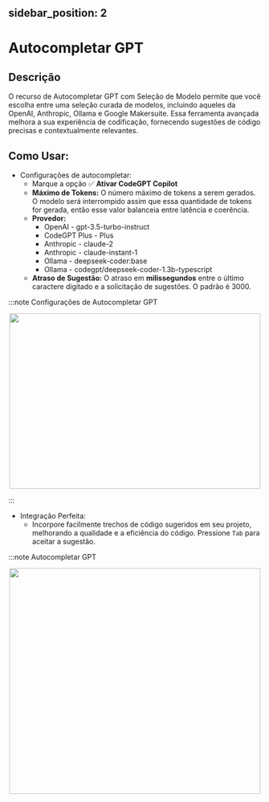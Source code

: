 sidebar_position: 2
---

# Autocompletar GPT

## Descrição
O recurso de Autocompletar GPT com Seleção de Modelo permite que você escolha entre uma seleção curada de modelos, incluindo aqueles da OpenAI, Anthropic, Ollama e Google Makersuite. Essa ferramenta avançada melhora a sua experiência de codificação, fornecendo sugestões de código precisas e contextualmente relevantes.

## Como Usar:
- Configurações de autocompletar:
    - Marque a opção ✅ **Ativar CodeGPT Copilot**
    - **Máximo de Tokens:** O número máximo de tokens a serem gerados. O modelo será interrompido assim que essa quantidade de tokens for gerada, então esse valor balanceia entre latência e coerência.
    - **Provedor:**
        - OpenAI - gpt-3.5-turbo-instruct
        - CodeGPT Plus - Plus
        - Anthropic - claude-2
        - Anthropic - claude-instant-1
        - Ollama - deepseek-coder:base
        - Ollama - codegpt/deepseek-coder-1.3b-typescript
    - **Atraso de Sugestão:** O atraso em **milissegundos** entre o último caractere digitado e a solicitação de sugestões. O padrão é 3000.

:::note Configurações de Autocompletar GPT
<p align="center">
      <img width="500" height="350" src="https://github.com/davila7/code-gpt-docs/assets/37567214/14693326-ee6c-4696-875b-b360188b969d" />
</p>
:::

- Integração Perfeita:
    - Incorpore facilmente trechos de código sugeridos em seu projeto, melhorando a qualidade e a eficiência do código. Pressione `Tab` para aceitar a sugestão.

:::note Autocompletar GPT
<p align="center">
      <img width="500" height="450" src="https://github.com/davila7/code-gpt-docs/assets/37567214/a3f1d2b5-fc0b-4338-926d-287fcb02465c" />
